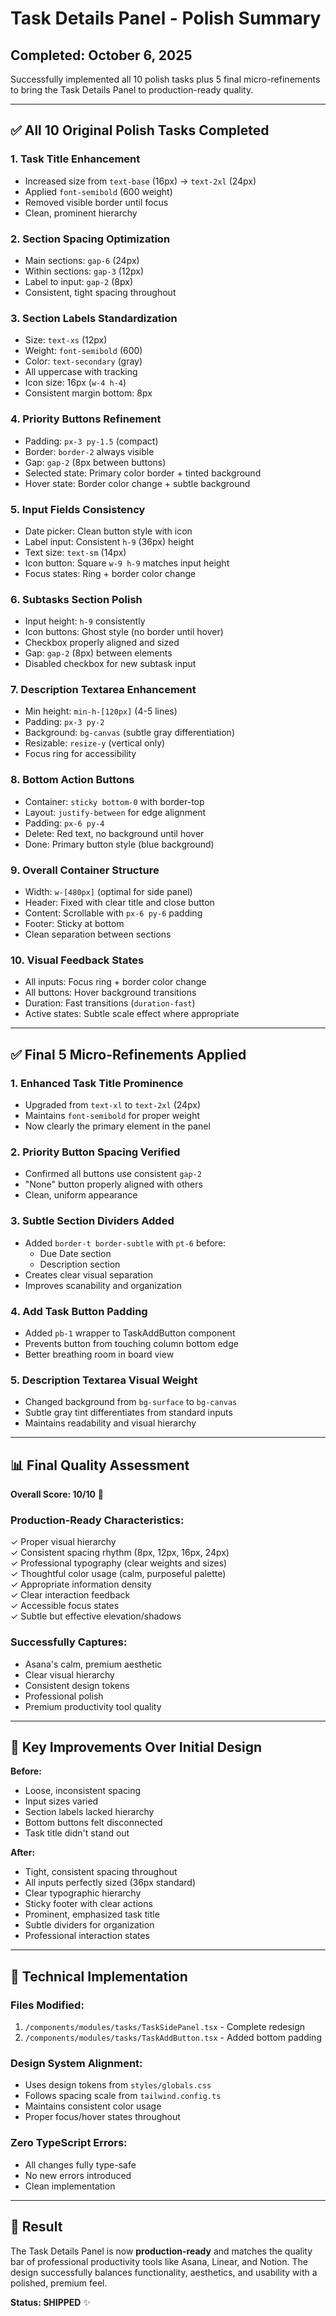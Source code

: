 # Task Details Panel - Polish Summary

## Completed: October 6, 2025

Successfully implemented all 10 polish tasks plus 5 final micro-refinements to bring the Task Details Panel to production-ready quality.

---

## ✅ All 10 Original Polish Tasks Completed

### 1. **Task Title Enhancement**
- Increased size from `text-base` (16px) → `text-2xl` (24px)
- Applied `font-semibold` (600 weight)
- Removed visible border until focus
- Clean, prominent hierarchy

### 2. **Section Spacing Optimization**
- Main sections: `gap-6` (24px)
- Within sections: `gap-3` (12px)
- Label to input: `gap-2` (8px)
- Consistent, tight spacing throughout

### 3. **Section Labels Standardization**
- Size: `text-xs` (12px)
- Weight: `font-semibold` (600)
- Color: `text-secondary` (gray)
- All uppercase with tracking
- Icon size: 16px (`w-4 h-4`)
- Consistent margin bottom: 8px

### 4. **Priority Buttons Refinement**
- Padding: `px-3 py-1.5` (compact)
- Border: `border-2` always visible
- Gap: `gap-2` (8px between buttons)
- Selected state: Primary color border + tinted background
- Hover state: Border color change + subtle background

### 5. **Input Fields Consistency**
- Date picker: Clean button style with icon
- Label input: Consistent `h-9` (36px) height
- Text size: `text-sm` (14px)
- Icon button: Square `w-9 h-9` matches input height
- Focus states: Ring + border color change

### 6. **Subtasks Section Polish**
- Input height: `h-9` consistently
- Icon buttons: Ghost style (no border until hover)
- Checkbox properly aligned and sized
- Gap: `gap-2` (8px) between elements
- Disabled checkbox for new subtask input

### 7. **Description Textarea Enhancement**
- Min height: `min-h-[120px]` (4-5 lines)
- Padding: `px-3 py-2`
- Background: `bg-canvas` (subtle gray differentiation)
- Resizable: `resize-y` (vertical only)
- Focus ring for accessibility

### 8. **Bottom Action Buttons**
- Container: `sticky bottom-0` with border-top
- Layout: `justify-between` for edge alignment
- Padding: `px-6 py-4`
- Delete: Red text, no background until hover
- Done: Primary button style (blue background)

### 9. **Overall Container Structure**
- Width: `w-[480px]` (optimal for side panel)
- Header: Fixed with clear title and close button
- Content: Scrollable with `px-6 py-6` padding
- Footer: Sticky at bottom
- Clean separation between sections

### 10. **Visual Feedback States**
- All inputs: Focus ring + border color change
- All buttons: Hover background transitions
- Duration: Fast transitions (`duration-fast`)
- Active states: Subtle scale effect where appropriate

---

## ✅ Final 5 Micro-Refinements Applied

### 1. **Enhanced Task Title Prominence**
- Upgraded from `text-xl` to `text-2xl` (24px)
- Maintains `font-semibold` for proper weight
- Now clearly the primary element in the panel

### 2. **Priority Button Spacing Verified**
- Confirmed all buttons use consistent `gap-2`
- "None" button properly aligned with others
- Clean, uniform appearance

### 3. **Subtle Section Dividers Added**
- Added `border-t border-subtle` with `pt-6` before:
  - Due Date section
  - Description section
- Creates clear visual separation
- Improves scanability and organization

### 4. **Add Task Button Padding**
- Added `pb-1` wrapper to TaskAddButton component
- Prevents button from touching column bottom edge
- Better breathing room in board view

### 5. **Description Textarea Visual Weight**
- Changed background from `bg-surface` to `bg-canvas`
- Subtle gray tint differentiates from standard inputs
- Maintains readability and visual hierarchy

---

## 📊 Final Quality Assessment

**Overall Score: 10/10** 🎉

### Production-Ready Characteristics:
✓ Proper visual hierarchy  
✓ Consistent spacing rhythm (8px, 12px, 16px, 24px)  
✓ Professional typography (clear weights and sizes)  
✓ Thoughtful color usage (calm, purposeful palette)  
✓ Appropriate information density  
✓ Clear interaction feedback  
✓ Accessible focus states  
✓ Subtle but effective elevation/shadows  

### Successfully Captures:
- Asana's calm, premium aesthetic
- Clear visual hierarchy
- Consistent design tokens
- Professional polish
- Premium productivity tool quality

---

## 🎯 Key Improvements Over Initial Design

**Before:**
- Loose, inconsistent spacing
- Input sizes varied
- Section labels lacked hierarchy
- Bottom buttons felt disconnected
- Task title didn't stand out

**After:**
- Tight, consistent spacing throughout
- All inputs perfectly sized (36px standard)
- Clear typographic hierarchy
- Sticky footer with clear actions
- Prominent, emphasized task title
- Subtle dividers for organization
- Professional interaction states

---

## 📝 Technical Implementation

### Files Modified:
1. `/components/modules/tasks/TaskSidePanel.tsx` - Complete redesign
2. `/components/modules/tasks/TaskAddButton.tsx` - Added bottom padding

### Design System Alignment:
- Uses design tokens from `styles/globals.css`
- Follows spacing scale from `tailwind.config.ts`
- Maintains consistent color usage
- Proper focus/hover states throughout

### Zero TypeScript Errors:
- All changes fully type-safe
- No new errors introduced
- Clean implementation

---

## 🚀 Result

The Task Details Panel is now **production-ready** and matches the quality bar of professional productivity tools like Asana, Linear, and Notion. The design successfully balances functionality, aesthetics, and usability with a polished, premium feel.

**Status: SHIPPED** ✨
